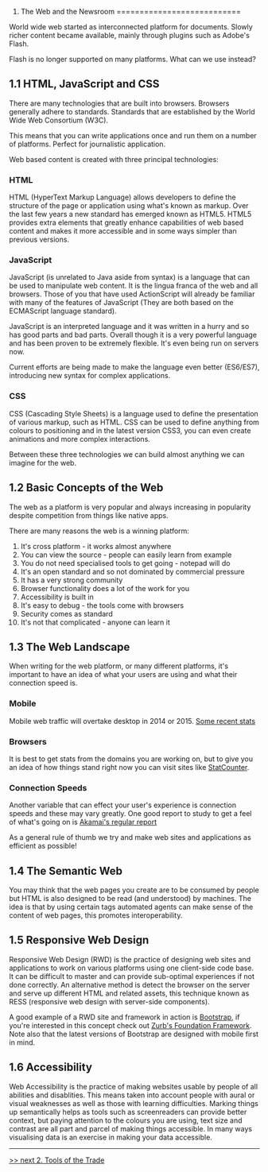 1. The Web and the Newsroom
===========================

World wide web started as interconnected platform for documents. Slowly richer content became available, mainly through plugins such as Adobe's Flash.

Flash is no longer supported on many platforms. What can we use instead?

1.1 HTML, JavaScript and CSS
----------------------------

There are many technologies that are built into browsers. Browsers generally adhere to standards. Standards that are established by the World Wide Web Consortium (W3C).

This means that you can write applications once and run them on a number of platforms. Perfect for journalistic application.

Web based content is created with three principal technologies:

### HTML

HTML (HyperText Markup Language) allows developers to define the structure of the page or application using what's known as markup. Over the last few years a new standard has emerged known as HTML5. HTML5 provides extra elements that greatly enhance capabilities of web based content and makes it more accessible and in some ways simpler than previous versions.

### JavaScript

JavaScript (is unrelated to Java aside from syntax) is a language that can be used to manipulate web content. It is the lingua franca of the web and all browsers. Those of you that have used ActionScript will already be familiar with many of the features of JavaScript (They are both based on the ECMAScript language standard).

JavaScript is an interpreted language and it was written in a hurry and so has good parts and bad parts. Overall though it is a very powerful language and has been proven to be extremely flexible. It's even being run on servers now.

Current efforts are being made to make the language even better (ES6/ES7), introducing new syntax for complex applications.

### CSS

CSS (Cascading Style Sheets) is a language used to define the presentation of various markup, such as HTML. CSS can be used to define anything from colours to positioning and in the latest version CSS3, you can even create animations and more complex interactions.


Between these three technologies we can build almost anything we can imagine for the web. 


1.2 Basic Concepts of the Web
-----------------------------

The web as a platform is very popular and always increasing in popularity despite competition from things like native apps.

There are many reasons the web is a winning platform:

1. It's cross platform - it works almost anywhere
2. You can view the source - people can easily learn from example
3. You do not need specialised tools to get going - notepad will do
4. It's an open standard and so not dominated by commercial pressure
5. It has a very strong community
6. Browser functionality does a lot of the work for you
7. Accessibility is built in
8. It's easy to debug - the tools come with browsers
9. Security comes as standard
10. It's not that complicated - anyone can learn it



1.3 The Web Landscape
---------------------

When writing for the web platform, or many different platforms, it's important to have an idea of what your users are using and what their connection speed is.

### Mobile

Mobile web traffic will overtake desktop in 2014 or 2015. [Some recent stats](http://www.insidemobileapps.com/wp-content/uploads/2013/07/mobile_visits.jpg)

### Browsers

It is best to get stats from the domains you are working on, but to give you an idea of how things stand right now you can visit sites like [StatCounter](http://gs.statcounter.com/#browser_version_partially_combined-ww-monthly-201210-201310-bar). 

### Connection Speeds

Another variable that can effect your user's experience is connection speeds and these may vary greatly. One good report to study to get a feel of what's going on is [Akamai's regular report](http://www.akamai.com/dl/documents/akamai_soti_q213.pdf?WT.mc_id=soti_Q213)

As a general rule of thumb we try and make web sites and applications as efficient as possible!



1.4 The Semantic Web
--------------------

You may think that the web pages you create are to be consumed by people but HTML is also designed to be read (and understood) by machines. The idea is that by using certain tags automated agents can make sense of the content of web pages, this promotes interoperability. 


1.5 Responsive Web Design
-------------------------

Responsive Web Design (RWD) is the practice of designing web sites and applications to work on various platforms using one client-side code base. It can be difficult to master and can provide sub-optimal experiences if not done correctly. An alternative method is detect the browser on the server and serve up different HTML and related assets, this technique known as RESS (responsive web design with server-side components).

A good example of a RWD site and framework in action is [Bootstrap](http://bootstrap.com), if you're interested in this concept check out [Zurb's Foundation Framework](http://foundation.zurb.com/). Note also that the latest versions of Bootstrap are designed with mobile first in mind.


1.6 Accessibility
-----------------

Web Accessibility is the practice of making websites usable by people of all abilities and disablities. This means taken into account people with aural or visual weaknesses as well as those with learning difficulties. Marking things up semantically helps as tools such as screenreaders can provide better context, but paying attention to the colours you are using, text size and contrast are all part and parcel of making things accessible. In many ways visualising data is an exercise in making your data accessible.

---

[>> next 2. Tools of the Trade](02-tools-of-the-trade.md)